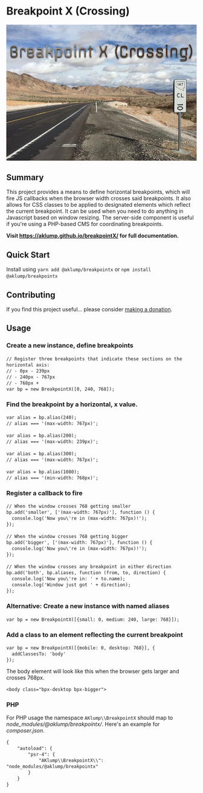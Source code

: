 # Breakpoint X (Crossing)

![Breakpoint X](images/breakpoint-x.jpg)

## Summary

This project provides a means to define horizontal breakpoints, which will fire JS callbacks when the browser width crosses said breakpoints.  It also allows for CSS classes to be applied to designated elements which reflect the current breakpoint.  It can be used when you need to do anything in Javascript based on window resizing.  The server-side component is useful if you're using a PHP-based CMS for coordinating breakpoints.

**Visit <https://aklump.github.io/breakpointX/> for full documentation.**

## Quick Start

Install using `yarn add @aklump/breakpointx` or `npm install @aklump/breakpointx`

## Contributing

If you find this project useful... please consider [making a donation](https://www.paypal.com/cgi-bin/webscr?cmd=_s-xclick&hosted_button_id=4E5KZHDQCEUV8&item_name=Gratitude%20for%20aklump%2Fbreakpoint_x).

## Usage

### Create a new instance, define breakpoints

    // Register three breakpoints that indicate these sections on the horizontal axis:
    // - 0px - 239px
    // - 240px - 767px
    // - 768px +
    var bp = new BreakpointX([0, 240, 768]);

### Find the breakpoint by a horizontal, x value.

    var alias = bp.alias(240);
    // alias === '(max-width: 767px)';

    var alias = bp.alias(200);
    // alias === '(max-width: 239px)';

    var alias = bp.alias(300);
    // alias === '(max-width: 767px)';

    var alias = bp.alias(1080);
    // alias === '(min-width: 768px)';

### Register a callback to fire

    // When the window crosses 768 getting smaller
    bp.add('smaller', ['(max-width: 767px)'], function () {
      console.log('Now you\'re in (max-width: 767px)!');
    });

    // When the window crosses 768 getting bigger
    bp.add('bigger', ['(max-width: 767px)'], function () {
      console.log('Now you\'re in (max-width: 767px)!');
    });

    // When the window crosses any breakpoint in either direction
    bp.add('both', bp.aliases, function (from, to, direction) {
      console.log('Now you\'re in: ' + to.name);
      console.log('Window just got ' + direction);
    });


### Alternative: Create a new instance with named aliases

    var bp = new BreakpointX([{small: 0, medium: 240, large: 768}]);

### Add a class to an element reflecting the current breakpoint

    var bp = new BreakpointX([{mobile: 0, desktop: 768}], {
      addClassesTo: 'body'
    });

The body element will look like this when the browser gets larger and crosses 768px.

    <body class="bpx-desktop bpx-bigger">

### PHP

For PHP usage the namespace `AKlump\\BreakpointX` should map to _node_modules/@aklump/breakpointx/_.  Here's an example for _composer.json_.

    {
        "autoload": {
            "psr-4": {
                "AKlump\\BreakpointX\\": "node_modules/@aklump/breakpointx"
            }
        }
    }

